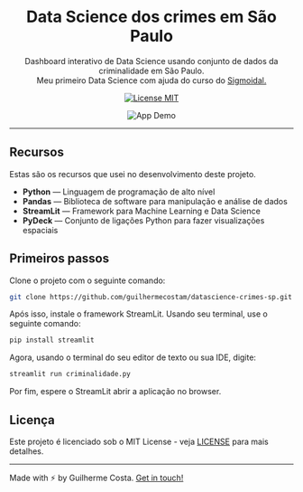 <h1 align="center">
<br>
Data Science dos crimes em São Paulo
</h1>

<p align="center">Dashboard interativo de Data Science usando conjunto de dados da criminalidade em São Paulo.<br> Meu primeiro Data Science com ajuda do curso do <a href="https://github.com/carlosfab">Sigmoidal.</a></p>

<p align="center">
  <a href="https://opensource.org/licenses/MIT">
    <img src="https://img.shields.io/badge/License-MIT-blue.svg" alt="License MIT">
  </a>
</p>

<p align="center">
  <img alt="App Demo" src="http://arioliveira.duckdns.org:3110/alunos/Guiga/captuda_datascience.PNG">
</p>

<hr />

## Recursos

Estas são os recursos que usei no desenvolvimento deste projeto.

- **Python** — Linguagem de programação de alto nível
- **Pandas** — Biblioteca de software para manipulação e análise de dados
- **StreamLit** — Framework para Machine Learning e Data Science
- **PyDeck** — Conjunto de ligações Python para fazer visualizações espaciais 

## Primeiros passos

Clone o projeto com o seguinte comando:

```sh
git clone https://github.com/guilhermecostam/datascience-crimes-sp.git
```

Após isso, instale o framework StreamLit.
Usando seu terminal, use o seguinte comando:

```sh
pip install streamlit
```

Agora, usando o terminal do seu editor de texto ou sua IDE, digite:

```sh
streamlit run criminalidade.py
```

Por fim, espere o StreamLit abrir a aplicação no browser.

## Licença

Este projeto é licenciado sob o MIT License - veja [LICENSE](https://github.com/guilhermecostam/datascience-crimes-sp/blob/master/LICENSE) para mais detalhes.

---

Made with :zap: by Guilherme Costa. [Get in touch!](https://www.linkedin.com/in/guilhermecostam/)
